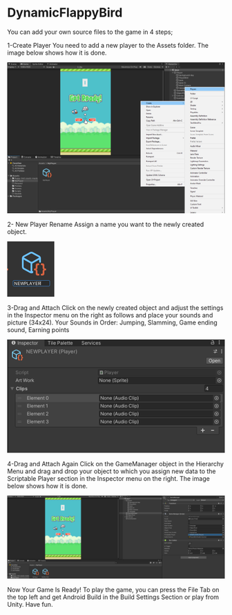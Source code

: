 # DynamicFlappyBird

You can add your own source files to the game in 4 steps;

1-Create Player
You need to add a new player to the Assets folder. The image below shows how it is done.

![alt text](https://github.com/smhucr/DynamicFlappyBird/blob/main/FlappySteps/1CreatePlayer.png)

2- New Player Rename
Assign a name you want to the newly created object.

![alt text](https://github.com/smhucr/DynamicFlappyBird/blob/main/FlappySteps/2NEWPLAYER.png)

3-Drag and Attach
Click on the newly created object and adjust the settings in the Inspector menu on the right as follows and place your sounds and picture (34x24).
Your Sounds in Order: Jumping, Slamming, Game ending sound, Earning points

![alt text](https://github.com/smhucr/DynamicFlappyBird/blob/main/FlappySteps/3InspectorSetting.png)

4-Drag and Attach Again
Click on the GameManager object in the Hierarchy Menu and drag and drop your object to which you assign new data to the Scriptable Player section in the Inspector menu on the right. The image below shows how it is done.

![alt text](https://github.com/smhucr/DynamicFlappyBird/blob/main/FlappySteps/4GameManagerToNewPlayer.png)

Now Your Game Is Ready!
To play the game, you can press the File Tab on the top left and get Android Build in the Build Settings Section or play from Unity.
Have fun.

